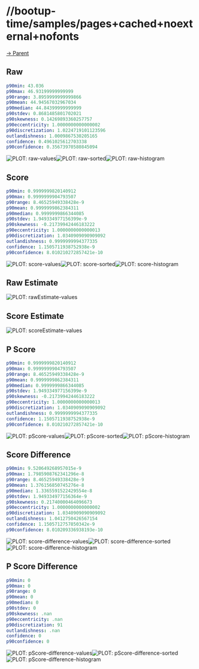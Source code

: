 
# //bootup-time/samples/pages+cached+noexternal+nofonts

[→ Parent](../..)


## Raw


```yaml
p90min: 43.036
p90max: 46.93199999999999
p90range: 3.8959999999999866
p90mean: 44.94567032967034
p90median: 44.84399999999999
p90stdev: 0.8681485801702021
p90skewness: 0.14269893360257757
p90eccentricity: 1.0000000000000002
p90discretization: 1.0224719101123596
outlandishness: 1.0009867530205165
confidence: 0.4961025612703338
p90confidence: 0.35673970580845094

```

![PLOT: raw-values](./raw/values.svg)![PLOT: raw-sorted](./raw/sorted.svg)![PLOT: raw-histogram](./raw/histogram.svg)
## Score


```yaml
p90min: 0.9999999820140912
p90max: 0.9999999904793507
p90range: 8.46525949338428e-9
p90mean: 0.9999999862384311
p90median: 0.9999999866344085
p90stdev: 1.949334977156399e-9
p90skewness: -0.21739942446183222
p90eccentricity: 1.0000000000000013
p90discretization: 1.0340909090909092
outlandishness: 0.9999999994377335
confidence: 1.1505711938752938e-9
p90confidence: 8.010210272857421e-10

```

![PLOT: score-values](./score/values.svg)![PLOT: score-sorted](./score/sorted.svg)![PLOT: score-histogram](./score/histogram.svg)
## Raw Estimate

![PLOT: rawEstimate-values](./rawEstimate/values.svg)
## Score Estimate

![PLOT: scoreEstimate-values](./scoreEstimate/values.svg)
## P Score


```yaml
p90min: 0.9999999820140912
p90max: 0.9999999904793507
p90range: 8.46525949338428e-9
p90mean: 0.9999999862384311
p90median: 0.9999999866344085
p90stdev: 1.949334977156399e-9
p90skewness: -0.21739942446183222
p90eccentricity: 1.0000000000000013
p90discretization: 1.0340909090909092
outlandishness: 0.9999999994377335
confidence: 1.1505711938752938e-9
p90confidence: 8.010210272857421e-10

```

![PLOT: pScore-values](./pScore/values.svg)![PLOT: pScore-sorted](./pScore/sorted.svg)![PLOT: pScore-histogram](./pScore/histogram.svg)
## Score Difference


```yaml
p90min: 9.520649268957015e-9
p90max: 1.7985908762341296e-8
p90range: 8.46525949338428e-9
p90mean: 1.376156850745276e-8
p90median: 1.3365591522429554e-8
p90stdev: 1.949334977156364e-9
p90skewness: 0.21740000464096673
p90eccentricity: 1.0000000000000002
p90discretization: 1.0340909090909092
outlandishness: 1.0412750426567154
confidence: 1.1505712757850342e-9
p90confidence: 8.010209336938193e-10

```

![PLOT: score-difference-values](./score-difference/values.svg)![PLOT: score-difference-sorted](./score-difference/sorted.svg)![PLOT: score-difference-histogram](./score-difference/histogram.svg)
## P Score Difference


```yaml
p90min: 0
p90max: 0
p90range: 0
p90mean: 0
p90median: 0
p90stdev: 0
p90skewness: .nan
p90eccentricity: .nan
p90discretization: 91
outlandishness: .nan
confidence: 0
p90confidence: 0

```

![PLOT: pScore-difference-values](./pScore-difference/values.svg)![PLOT: pScore-difference-sorted](./pScore-difference/sorted.svg)![PLOT: pScore-difference-histogram](./pScore-difference/histogram.svg)
